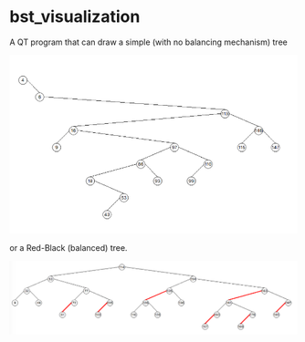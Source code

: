 # bst_visualization
A QT program that can draw a simple (with no balancing mechanism) tree

![Image description](bst-viz.png)

or a Red-Black (balanced) tree.

![Image description](balanced-bst-viz.png)

